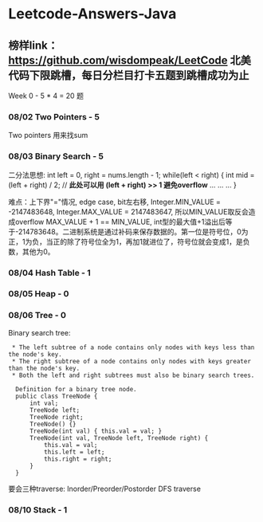# Leetcode-Answers-Java

## 榜样link： https://github.com/wisdompeak/LeetCode 北美代码下限跳槽，每日分栏目打卡五题到跳槽成功为止

Week 0 - 5 * 4 = 20 题
### 08/02 Two Pointers - 5
Two pointers 用来找sum
### 08/03 Binary Search - 5
二分法思想:
  int left = 0, right = nums.length - 1;
  while(left < right) {
    int mid = (left + right) / 2; // **此处可以用 (left + right) >> 1 避免overflow**
    ...
    ...
    ...
  }
  
  难点：上下界"="情况, edge case, bit左右移,
       Integer.MIN_VALUE = -2147483648, Integer.MAX_VALUE = 2147483647, 所以MIN_VALUE取反会造成overflow
       MAX_VALUE + 1 == MIN_VALUE, int型的最大值+1溢出后等于-214783648。二进制系统是通过补码来保存数据的。第一位是符号位，0为正，1为负，当正的除了符号位全为1，再加1就进位了，符号位就会变成1，是负数，其他为0。
  
### 08/04 Hash Table - 1
  
### 08/05 Heap - 0

### 08/06 Tree - 0

Binary search tree: 
```
 * The left subtree of a node contains only nodes with keys less than the node's key.
 * The right subtree of a node contains only nodes with keys greater than the node's key.
 * Both the left and right subtrees must also be binary search trees.
```
```
  Definition for a binary tree node.
  public class TreeNode {
      int val;
      TreeNode left;
      TreeNode right;
      TreeNode() {}
      TreeNode(int val) { this.val = val; }
      TreeNode(int val, TreeNode left, TreeNode right) {
          this.val = val;
          this.left = left;
          this.right = right;
      }
  }
 ```
 
要会三种traverse:
Inorder/Preorder/Postorder DFS traverse

### 08/10 Stack - 1




